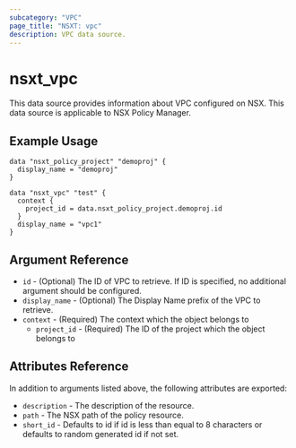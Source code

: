 ```yaml
---
subcategory: "VPC"
page_title: "NSXT: vpc"
description: VPC data source.
---
```


# nsxt_vpc

This data source provides information about VPC configured on NSX.
This data source is applicable to NSX Policy Manager.

## Example Usage

```hcl
data "nsxt_policy_project" "demoproj" {
  display_name = "demoproj"
}

data "nsxt_vpc" "test" {
  context {
    project_id = data.nsxt_policy_project.demoproj.id
  }
  display_name = "vpc1"
}
```

## Argument Reference

* `id` - (Optional) The ID of VPC to retrieve. If ID is specified, no additional argument should be configured.
* `display_name` - (Optional) The Display Name prefix of the VPC to retrieve.
* `context` - (Required) The context which the object belongs to
    * `project_id` - (Required) The ID of the project which the object belongs to

## Attributes Reference

In addition to arguments listed above, the following attributes are exported:

* `description` - The description of the resource.
* `path` - The NSX path of the policy resource.
* `short_id` - Defaults to id if id is less than equal to 8 characters or defaults to random generated id if not set.
